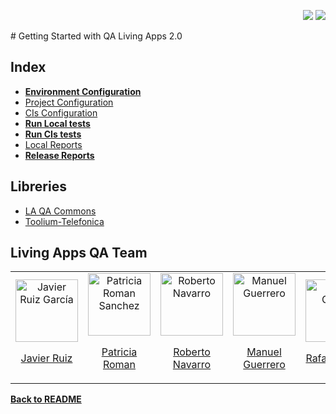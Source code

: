 <p align="right">
  <img src="https://flat.badgen.net/badge/Python/%203.11.13/blue"/>
  <img src="https://flat.badgen.net/badge/laqacommons/%203.40.dev0/purple"/>
</p>
# Getting Started with QA Living Apps 2.0

## Index
* [**Environment Configuration**](https://github.com/Telefonica/living-apps-qa-common/wiki/Environment-Configuration)
* [Project Configuration](https://github.com/Telefonica/living-apps-qa-common/wiki/Project-Configuration)
* [CIs Configuration](https://github.com/Telefonica/living-apps-qa-common/wiki/CIs-Configuration)
* [**Run Local tests**](https://github.com/Telefonica/living-apps-qa-common/wiki/Run-tests-Local-Tests)
* [**Run CIs tests**](https://github.com/Telefonica/living-apps-qa-common/wiki/Run-CIs-tests)
* [Local Reports](https://github.com/Telefonica/living-apps-qa-common/wiki/Reports)
* [**Release Reports**](https://github.com/Telefonica/living-apps-qa-common/wiki/Release-Reports)

## Libreries
* [LA QA Commons](https://github.com/Telefonica/living-apps-qa-common)
* [Toolium-Telefonica](https://github.com/Telefonica/toolium-telefonica)

## Living Apps QA Team

<table>
  <tr>
    <td align="center">
      <img src="https://github.com/jruizg23.png" alt="Javier Ruiz García" width="100"/>
      <p><a href="https://github.com/jruizg23">Javier Ruiz</a></p>
    </td>
    <td align="center">
      <img src="https://github.com/promans718.png" alt="Patricia Roman Sanchez" width="100"/>
      <p><a href="https://github.com/promans718">Patricia Roman</a></p>
    </td>
    <td align="center">
      <img src="https://github.com/rnn245.png" alt="Roberto Navarro" width="100"/>
      <p><a href="https://github.com/rnn245">Roberto Navarro</a></p>
    </td>
    <td align="center">
      <img src="https://github.com/mguerrerof.png" alt="Manuel Guerrero" width="100"/>
      <p><a href="https://github.com/mguerrerof">Manuel Guerrero</a></p>
    </td>
    <td align="center">
      <img src="https://github.com/Rcatala18.png" alt="Rafael Catalá" width="100" />
      <p><a href="https://github.com/Rcatala18">Rafael Catalá</a></p>
    </td>
  </tr>
</table>

**[Back to README](../../README.md)**
